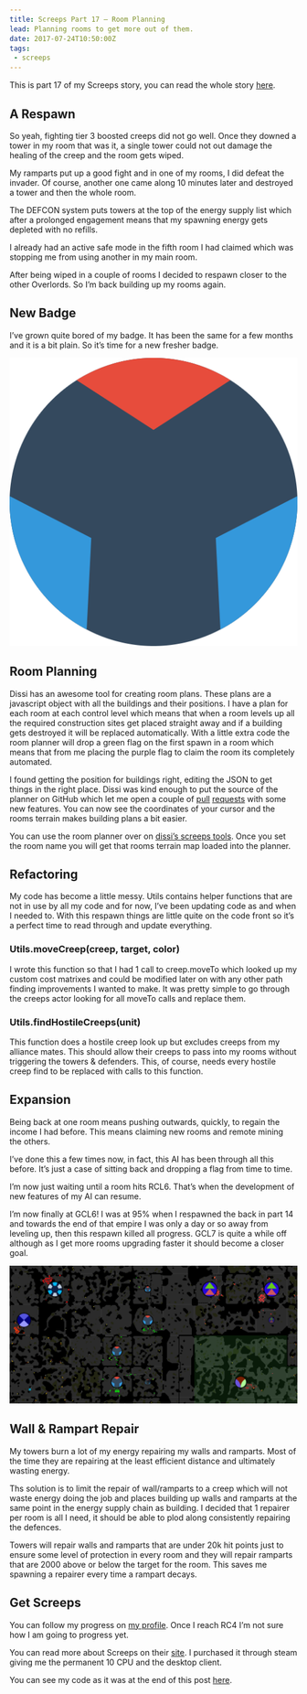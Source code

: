 ```yaml
---
title: Screeps Part 17 – Room Planning
lead: Planning rooms to get more out of them.
date: 2017-07-24T10:50:00Z
tags:
 - screeps
---
```

This is part 17 of my Screeps story, you can read the whole story [here](/tag/screeps).

## A Respawn

So yeah, fighting tier 3 boosted creeps did not go well. Once they downed a tower in my room that was it, a single tower could not out damage the healing of the creep and the room gets wiped.

My ramparts put up a good fight and in one of my rooms, I did defeat the invader. Of course, another one came along 10 minutes later and destroyed a tower and then the whole room.

The DEFCON system puts towers at the top of the energy supply list which after a prolonged engagement means that my spawning energy gets depleted with no refills.

I already had an active safe mode in the fifth room I had claimed which was stopping me from using another in my main room.

After being wiped in a couple of rooms I decided to respawn closer to the other Overlords. So I’m back building up my rooms again.

## New Badge

I’ve grown quite bored of my badge. It has been the same for a few months and it is a bit plain. So it’s time for a new fresher badge.

![My new badge](/assets/2017/07/screeps-part-17-room-planning/badge.png)

## Room Planning

Dissi has an awesome tool for creating room plans. These plans are a javascript object with all the buildings and their positions. I have a plan for each room at each control level which means that when a room levels up all the required construction sites get placed straight away and if a building gets destroyed it will be replaced automatically. With a little extra code the room planner will drop a green flag on the first spawn in a room which means that from me placing the purple flag to claim the room its completely automated.

I found getting the position for buildings right, editing the JSON to get things in the right place. Dissi was kind enough to put the source of the planner on GitHub which let me open a couple of [pull](https://github.com/ButAds/ScreepsBuildingPlanner/pull/1) [requests](https://github.com/ButAds/ScreepsBuildingPlanner/pull/2) with some new features. You can now see the coordinates of your cursor and the rooms terrain makes building plans a bit easier.

You can use the room planner over on [dissi’s screeps tools](http://screeps.dissi.me/buildingplanner/). Once you set the room name you will get that rooms terrain map loaded into the planner.

## Refactoring

My code has become a little messy. Utils contains helper functions that are not in use by all my code and for now, I’ve been updating code as and when I needed to. With this respawn things are little quite on the code front so it’s a perfect time to read through and update everything.

### Utils.moveCreep(creep, target, color)

I wrote this function so that I had 1 call to creep.moveTo which looked up my custom cost matrixes and could be modified later on with any other path finding improvements I wanted to make. It was pretty simple to go through the creeps actor looking for all moveTo calls and replace them.

### Utils.findHostileCreeps(unit)

This function does a hostile creep look up but excludes creeps from my alliance mates. This should allow their creeps to pass into my rooms without triggering the towers & defenders. This, of course, needs every hostile creep find to be replaced with calls to this function.

## Expansion

Being back at one room means pushing outwards, quickly, to regain the income I had before. This means claiming new rooms and remote mining the others.

I’ve done this a few times now, in fact, this AI has been through all this before. It’s just a case of sitting back and dropping a flag from time to time.

I’m now just waiting until a room hits RCL6. That’s when the development of new features of my AI can resume.

I’m now finally at GCL6! I was at 95% when I respawned the back in part 14 and towards the end of that empire I was only a day or so away from leveling up, then this respawn killed all progress. GCL7 is quite a while off although as I get more rooms upgrading faster it should become a closer goal.

![Quite a few rooms now](/assets/2017/07/screeps-part-17-room-planning/cover.png)

## Wall & Rampart Repair

My towers burn a lot of my energy repairing my walls and ramparts. Most of the time they are repairing at the least efficient distance and ultimately wasting energy.

Ths solution is to limit the repair of wall/ramparts to a creep which will not waste energy doing the job and places building up walls and ramparts at the same point in the energy supply chain as building. I decided that 1 repairer per room is all I need, it should be able to plod along consistently repairing the defences.

Towers will repair walls and ramparts that are under 20k hit points just to ensure some level of protection in every room and they will repair ramparts that are 2000 above or below the target for the room. This saves me spawning a repairer every time a rampart decays.

## Get Screeps

You can follow my progress on [my profile](https://screeps.com/a/#!/profile/Arcath). Once I reach RC4 I’m not sure how I am going to progress yet.

You can read more about Screeps on their [site](https://screeps.com/). I purchased it through steam giving me the permanent 10 CPU and the desktop client.

You can see my code as it was at the end of this post [here](https://github.com/Arcath/screeps-code/tree/6c3edfa86f94fbb2ffa94b335c5564b777e00332).
